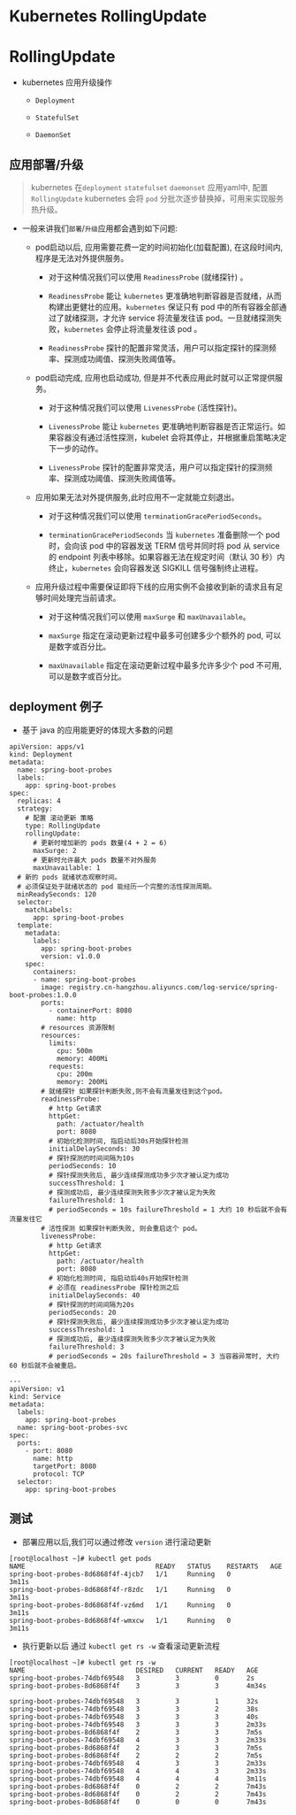 # Kubernetes RollingUpdate



# RollingUpdate

  * kubernetes 应用升级操作

    * `Deployment`

    * `StatefulSet`

    * `DaemonSet`


## 应用部署/升级

> kubernetes 在`deployment` `statefulset` `daemonset` 应用yaml中, 配置 `RollingUpdate`  kubernetes 会将 `pod` 分批次逐步替换掉，可用来实现服务热升级。


* 一般来讲我们`部署`/`升级`应用都会遇到如下问题:

  * pod启动以后, 应用需要花费一定的时间初始化(加载配置), 在这段时间内,程序是无法对外提供服务。

    * 对于这种情况我们可以使用 `ReadinessProbe` (就绪探针) 。

    * `ReadinessProbe` 能让 `kubernetes` 更准确地判断容器是否就绪，从而构建出更健壮的应用。`kubernetes` 保证只有 pod 中的所有容器全部通过了就绪探测，才允许 service 将流量发往该 pod。一旦就绪探测失败，`kubernetes` 会停止将流量发往该 pod 。

    * `ReadinessProbe` 探针的配置非常灵活，用户可以指定探针的探测频率、探测成功阈值、探测失败阈值等。

  * pod启动完成, 应用也启动成功, 但是并不代表应用此时就可以正常提供服务。

    * 对于这种情况我们可以使用 `LivenessProbe` (活性探针)。

    * `LivenessProbe` 能让 `kubernetes` 更准确地判断容器是否正常运行。如果容器没有通过活性探测，kubelet 会将其停止，并根据重启策略决定下一步的动作。 

    * `LivenessProbe` 探针的配置非常灵活，用户可以指定探针的探测频率、探测成功阈值、探测失败阈值等。

  * 应用如果无法对外提供服务,此时应用不一定就能立刻退出。
   
    * 对于这种情况我们可以使用 `terminationGracePeriodSeconds`。

    * `terminationGracePeriodSeconds` 当 `kubernetes` 准备删除一个 pod 时，会向该 pod 中的容器发送 TERM 信号并同时将 pod 从 service 的 endpoint 列表中移除。如果容器无法在规定时间（默认 30 秒）内终止，`kubernetes` 会向容器发送 SIGKILL 信号强制终止进程。 

  * 应用升级过程中需要保证即将下线的应用实例不会接收到新的请求且有足够时间处理完当前请求。 

    * 对于这种情况我们可以使用 `maxSurge` 和 `maxUnavailable`。

    * `maxSurge`  指定在滚动更新过程中最多可创建多少个额外的 pod, 可以是数字或百分比。

    * `maxUnavailable` 指定在滚动更新过程中最多允许多少个 pod 不可用, 可以是数字或百分比。 



## deployment 例子

  * 基于 java 的应用能更好的体现大多数的问题

```
apiVersion: apps/v1
kind: Deployment 
metadata: 
  name: spring-boot-probes
  labels:
    app: spring-boot-probes
spec:
  replicas: 4
  strategy:
    # 配置 滚动更新 策略
    type: RollingUpdate
    rollingUpdate:
      # 更新时增加新的 pods 数量(4 + 2 = 6)
      maxSurge: 2
      # 更新时允许最大 pods 数量不对外服务
      maxUnavailable: 1
  # 新的 pods 就绪状态观察时间。
  # 必须保证处于就绪状态的 pod 能经历一个完整的活性探测周期。
  minReadySeconds: 120
  selector:
    matchLabels:
      app: spring-boot-probes
  template:
    metadata:
      labels:
        app: spring-boot-probes
        version: v1.0.0
    spec:
      containers:
      - name: spring-boot-probes
        image: registry.cn-hangzhou.aliyuncs.com/log-service/spring-boot-probes:1.0.0
        ports:
          - containerPort: 8080
            name: http
        # resources 资源限制
        resources:
          limits:
            cpu: 500m
            memory: 400Mi
          requests:
            cpu: 200m
            memory: 200Mi
        # 就绪探针 如果探针判断失败,则不会有流量发往到这个pod。 
        readinessProbe:
          # http Get请求
          httpGet:
            path: /actuator/health
            port: 8080
          # 初始化检测时间, 指启动后30s开始探针检测
          initialDelaySeconds: 30
          # 探针探测的时间间隔为10s
          periodSeconds: 10
          # 探针探测失败后, 最少连续探测成功多少次才被认定为成功 
          successThreshold: 1
          # 探测成功后, 最少连续探测失败多少次才被认定为失败
          failureThreshold: 1
          # periodSeconds = 10s failureThreshold = 1 大约 10 秒后就不会有流量发往它
        # 活性探测 如果探针判断失败, 则会重启这个 pod。
        livenessProbe:
          # http Get请求
          httpGet:
            path: /actuator/health
            port: 8080
          # 初始化检测时间, 指启动后40s开始探针检测
          # 必须在 readinessProbe 探针检测之后
          initialDelaySeconds: 40
          # 探针探测的时间间隔为20s
          periodSeconds: 20
          # 探针探测失败后, 最少连续探测成功多少次才被认定为成功
          successThreshold: 1
          # 探测成功后, 最少连续探测失败多少次才被认定为失败
          failureThreshold: 3
          # periodSeconds = 20s failureThreshold = 3 当容器异常时, 大约 60 秒后就不会被重启。

---
apiVersion: v1 
kind: Service
metadata: 
  labels:
    app: spring-boot-probes
  name: spring-boot-probes-svc 
spec: 
  ports: 
    - port: 8080
      name: http
      targetPort: 8080
      protocol: TCP 
  selector: 
    app: spring-boot-probes
```

## 测试

* 部署应用以后,我们可以通过修改 `version` 进行滚动更新


```
[root@localhost ~]# kubectl get pods
NAME                                 READY   STATUS    RESTARTS   AGE
spring-boot-probes-8d6868f4f-4jcb7   1/1     Running   0          3m11s
spring-boot-probes-8d6868f4f-r8zdc   1/1     Running   0          3m11s
spring-boot-probes-8d6868f4f-vz6md   1/1     Running   0          3m11s
spring-boot-probes-8d6868f4f-wmxcw   1/1     Running   0          3m11s
```


* 执行更新以后 通过 `kubectl get rs -w` 查看滚动更新流程

```
[root@localhost ~]# kubectl get rs -w
NAME                            DESIRED   CURRENT   READY   AGE
spring-boot-probes-74dbf69548   3         3         0       2s
spring-boot-probes-8d6868f4f    3         3         3       4m34s

spring-boot-probes-74dbf69548   3         3         1       32s
spring-boot-probes-74dbf69548   3         3         2       38s
spring-boot-probes-74dbf69548   3         3         3       40s
spring-boot-probes-74dbf69548   3         3         3       2m33s
spring-boot-probes-8d6868f4f    2         3         3       7m5s
spring-boot-probes-74dbf69548   4         3         3       2m33s
spring-boot-probes-8d6868f4f    2         3         3       7m5s
spring-boot-probes-8d6868f4f    2         2         2       7m5s
spring-boot-probes-74dbf69548   4         3         3       2m33s
spring-boot-probes-74dbf69548   4         4         3       2m33s
spring-boot-probes-74dbf69548   4         4         4       3m11s
spring-boot-probes-8d6868f4f    0         2         2       7m43s
spring-boot-probes-8d6868f4f    0         2         2       7m43s
spring-boot-probes-8d6868f4f    0         0         0       7m43s
```



